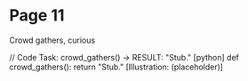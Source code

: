 # Page 11

Crowd gathers, curious

// Code Task: crowd_gathers() → RESULT: "Stub."
[python]
def crowd_gathers():
    return "Stub."
[Illustration: (placeholder)]
